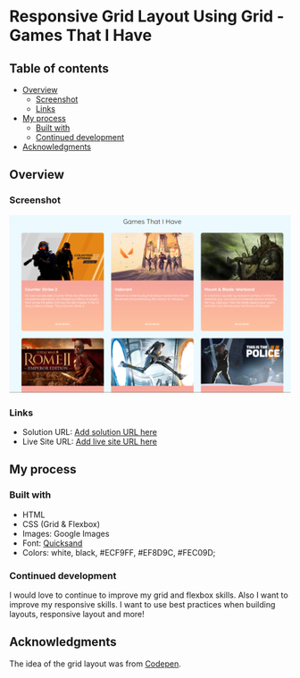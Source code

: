 
# Responsive Grid Layout Using Grid -  Games That I Have 

## Table of contents

- [Overview](#overview)
  - [Screenshot](#screenshot)
  - [Links](#links)
- [My process](#my-process)
  - [Built with](#built-with)
  - [Continued development](#continued-development)
- [Acknowledgments](#acknowledgments)


## Overview

### Screenshot

![](./desktop-result.png)

### Links

- Solution URL: [Add solution URL here](https://your-solution-url.com)
- Live Site URL: [Add live site URL here](https://your-live-site-url.com)

## My process

### Built with

- HTML
- CSS (Grid & Flexbox)
- Images: Google Images
- Font: [Quicksand](https://fonts.google.com/specimen/Quicksand)
- Colors: white, black, #ECF9FF, #EF8D9C, #FEC09D;

### Continued development

I would love to continue to improve my grid and flexbox skills. Also I want to improve my responsive skills.
I want to use best practices when building layouts, responsive layout and more!

## Acknowledgments

The idea of the grid layout was from [Codepen](https://codepen.io/mahmudulhrabby/pen/GGqdvr). 

